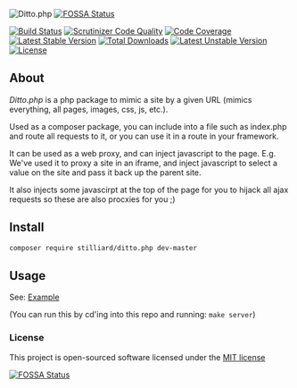 ![Ditto.php](./docs/images/dittophp.png)
[![FOSSA Status](https://app.fossa.io/api/projects/git%2Bgithub.com%2Fstilliard%2FDitto.php.svg?type=shield)](https://app.fossa.io/projects/git%2Bgithub.com%2Fstilliard%2FDitto.php?ref=badge_shield)

[![Build Status](https://travis-ci.org/stilliard/Ditto.php.svg?branch=master)](https://travis-ci.org/stilliard/Ditto.php)
[![Scrutinizer Code Quality](https://scrutinizer-ci.com/g/stilliard/Ditto.php/badges/quality-score.png?b=master)](https://scrutinizer-ci.com/g/stilliard/Ditto.php/?branch=master)
[![Code Coverage](https://scrutinizer-ci.com/g/stilliard/Ditto.php/badges/coverage.png?b=master)](https://scrutinizer-ci.com/g/stilliard/Ditto.php/?branch=master)
[![Latest Stable Version](https://poser.pugx.org/stilliard/ditto.php/v/stable.svg)](https://packagist.org/packages/stilliard/ditto.php) [![Total Downloads](https://poser.pugx.org/stilliard/ditto.php/downloads.svg)](https://packagist.org/packages/stilliard/ditto.php) [![Latest Unstable Version](https://poser.pugx.org/stilliard/ditto.php/v/unstable.svg)](https://packagist.org/packages/stilliard/ditto.php) [![License](https://poser.pugx.org/stilliard/ditto.php/license.svg)](https://packagist.org/packages/stilliard/ditto.php)

## About

*Ditto.php* is a php package to mimic a site by a given URL (mimics everything, all pages, images, css, js, etc.).

Used as a composer package, you can include into a file such as index.php and route all requests to it, or you can use it in a route in your framework.

It can be used as a web proxy, and can inject javascript to the page.
E.g. We've used it to proxy a site in an iframe, and inject javascript to select a value on the site and pass it back up the parent site.

It also injects some javascirpt at the top of the page for you to hijack all ajax requests so these are also procxies for you ;)

## Install
```bash
composer require stilliard/ditto.php dev-master
```

## Usage

See: [Example](./example/index.php)

(You can run this by cd'ing into this repo and running: `make server`)

### License

This project is open-sourced software licensed under the [MIT license](http://opensource.org/licenses/MIT)



[![FOSSA Status](https://app.fossa.io/api/projects/git%2Bgithub.com%2Fstilliard%2FDitto.php.svg?type=large)](https://app.fossa.io/projects/git%2Bgithub.com%2Fstilliard%2FDitto.php?ref=badge_large)